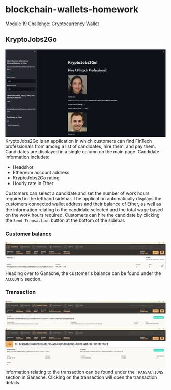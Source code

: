 # blockchain-wallets-homework
Module 19 Challenge: Cryptocurrency Wallet

## KryptoJobs2Go
![Application](Images/application.png)  
KryptoJobs2Go is an application in which customers can find FinTech professionals from among a list of candidates, hire them, and pay them. Candidates are displayed in a single column on the main page. Candidate information includes:
- Headshot
- Ethereum account address
- KryptoJobs2Go rating
- Hourly rate in Ether

Customers can select a candidate and set the number of work hours required in the lefthand sidebar. The application automatically displays the customers connected wallet address and their balance of Ether, as well as the information relating to the candidate selected and the total wage based on the work hours required. Customers can hire the candidate by clicking the `Send Transaction` button at the bottom of the sidebar.

### Customer balance
![Customer balance](Images/customer_balance.png)  
Heading over to Ganache, the customer's balance can be found under the `ACCOUNTS` section.

### Transaction
![Transaction 01](Images/transaction_01.png)  
![Transaction 02](Images/transaction_02.png)  
Information relating to the transaction can be found under the `TRANSACTIONS` section in Ganache. Clicking on the transaction will open the transaction details.